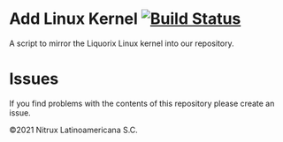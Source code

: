 # Add Linux Kernel [![Build Status](https://travis-ci.org/Nitrux/add-kernel.svg?branch=master)](https://travis-ci.org/Nitrux/add-kernel)

A script to mirror the Liquorix Linux kernel into our repository.

# Issues
If you find problems with the contents of this repository please create an issue.

©2021 Nitrux Latinoamericana S.C.
